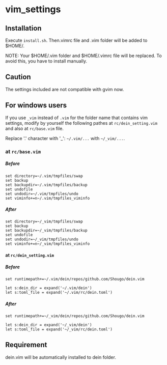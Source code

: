 # vim_settings

## Installation
Execute `install.sh`. Then.vimrc file and .vim folder will be added to $HOME/.

NOTE: Your $HOME/.vim folder and $HOME/.vimrc file will be replaced. To avoid this, you have to install manually.

## Caution
The settings included are not compatible with gvim now.

## For windows users
If you use `_vim` instead of `.vim` for the folder name that contains vim settings, modify by yourself the following pathes at `rc/dein_setting.vim` and also at `rc/base.vim` file.

Replace '.' character with '_': `~/.vim/...` with `~/_vim/...`.
### at `rc/base.vim`
##### Before
```
set directory=~/.vim/tmpfiles/swap
set backup
set backupdir=~/.vim/tmpfiles/backup
set undofile
set undodir=~/.vim/tmpfiles/undo
set viminfo+=n~/.vim/tmpfiles_viminfo
```

##### After
```
set directory=~/_vim/tmpfiles/swap
set backup
set backupdir=~/_vim/tmpfiles/backup
set undofile
set undodir=~/_vim/tmpfiles/undo
set viminfo+=n~/_vim/tmpfiles_viminfo
```

#### at `rc/dein_setting.vim`

##### Before
```
set runtimepath+=~/.vim/dein/repos/github.com/Shougo/dein.vim

let s:dein_dir = expand('~/.vim/dein')
let s:toml_file = expand('~/.vim/rc/dein.toml')
```

##### After
```
set runtimepath+=~/_vim/dein/repos/github.com/Shougo/dein.vim

let s:dein_dir = expand('~/_vim/dein')
let s:toml_file = expand('~/_vim/rc/dein.toml')
```

## Requirement
dein.vim will be automatically installed to dein folder.
